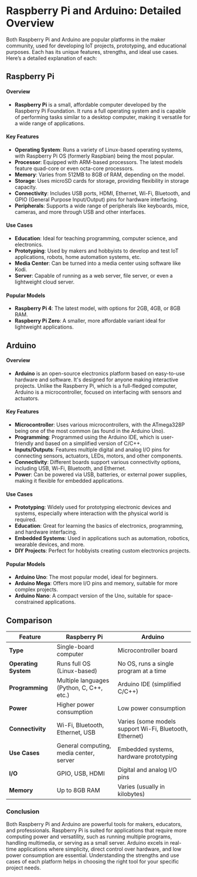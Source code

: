 # Raspberry Pi and Arduino: Detailed Overview

Both Raspberry Pi and Arduino are popular platforms in the maker community, used for developing IoT projects, prototyping, and educational purposes. Each has its unique features, strengths, and ideal use cases. Here’s a detailed explanation of each:

## Raspberry Pi

#### Overview
- **Raspberry Pi** is a small, affordable computer developed by the Raspberry Pi Foundation. It runs a full operating system and is capable of performing tasks similar to a desktop computer, making it versatile for a wide range of applications.

#### Key Features
- **Operating System**: Runs a variety of Linux-based operating systems, with Raspberry Pi OS (formerly Raspbian) being the most popular.
- **Processor**: Equipped with ARM-based processors. The latest models feature quad-core or even octa-core processors.
- **Memory**: Varies from 512MB to 8GB of RAM, depending on the model.
- **Storage**: Uses microSD cards for storage, providing flexibility in storage capacity.
- **Connectivity**: Includes USB ports, HDMI, Ethernet, Wi-Fi, Bluetooth, and GPIO (General Purpose Input/Output) pins for hardware interfacing.
- **Peripherals**: Supports a wide range of peripherals like keyboards, mice, cameras, and more through USB and other interfaces.

#### Use Cases
- **Education**: Ideal for teaching programming, computer science, and electronics.
- **Prototyping**: Used by makers and hobbyists to develop and test IoT applications, robots, home automation systems, etc.
- **Media Center**: Can be turned into a media center using software like Kodi.
- **Server**: Capable of running as a web server, file server, or even a lightweight cloud server.

#### Popular Models
- **Raspberry Pi 4**: The latest model, with options for 2GB, 4GB, or 8GB RAM.
- **Raspberry Pi Zero**: A smaller, more affordable variant ideal for lightweight applications.

## Arduino

#### Overview
- **Arduino** is an open-source electronics platform based on easy-to-use hardware and software. It's designed for anyone making interactive projects. Unlike the Raspberry Pi, which is a full-fledged computer, Arduino is a microcontroller, focused on interfacing with sensors and actuators.

#### Key Features
- **Microcontroller**: Uses various microcontrollers, with the ATmega328P being one of the most common (as found in the Arduino Uno).
- **Programming**: Programmed using the Arduino IDE, which is user-friendly and based on a simplified version of C/C++.
- **Inputs/Outputs**: Features multiple digital and analog I/O pins for connecting sensors, actuators, LEDs, motors, and other components.
- **Connectivity**: Different boards support various connectivity options, including USB, Wi-Fi, Bluetooth, and Ethernet.
- **Power**: Can be powered via USB, batteries, or external power supplies, making it flexible for embedded applications.

#### Use Cases
- **Prototyping**: Widely used for prototyping electronic devices and systems, especially where interaction with the physical world is required.
- **Education**: Great for learning the basics of electronics, programming, and hardware interfacing.
- **Embedded Systems**: Used in applications such as automation, robotics, wearable devices, and more.
- **DIY Projects**: Perfect for hobbyists creating custom electronics projects.

#### Popular Models
- **Arduino Uno**: The most popular model, ideal for beginners.
- **Arduino Mega**: Offers more I/O pins and memory, suitable for more complex projects.
- **Arduino Nano**: A compact version of the Uno, suitable for space-constrained applications.

## Comparison

| Feature          | Raspberry Pi                              | Arduino                                  |
|------------------|-------------------------------------------|------------------------------------------|
| **Type**         | Single-board computer                     | Microcontroller board                    |
| **Operating System** | Runs full OS (Linux-based)               | No OS, runs a single program at a time   |
| **Programming**  | Multiple languages (Python, C, C++, etc.) | Arduino IDE (simplified C/C++)           |
| **Power**        | Higher power consumption                  | Low power consumption                    |
| **Connectivity** | Wi-Fi, Bluetooth, Ethernet, USB           | Varies (some models support Wi-Fi, Bluetooth, Ethernet) |
| **Use Cases**    | General computing, media center, server   | Embedded systems, hardware prototyping   |
| **I/O**          | GPIO, USB, HDMI                           | Digital and analog I/O pins              |
| **Memory**       | Up to 8GB RAM                             | Varies (usually in kilobytes)            |

### Conclusion

Both Raspberry Pi and Arduino are powerful tools for makers, educators, and professionals. Raspberry Pi is suited for applications that require more computing power and versatility, such as running multiple programs, handling multimedia, or serving as a small server. Arduino excels in real-time applications where simplicity, direct control over hardware, and low power consumption are essential. Understanding the strengths and use cases of each platform helps in choosing the right tool for your specific project needs.
